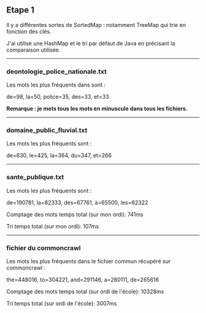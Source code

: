 ## Etape 1

Il y a différentes sortes de SortedMap : notamment TreeMap qui trie en fonction des clés. 

J'ai utilisé une HashMap et le tri par défaut de Java en précisant la comparaison utilisée.

---

### deontologie_police_nationale.txt

Les mots les plus fréquents dans  sont :

de=98, la=50, police=35, des=33, et=33

**Remarque : je mets tous les mots en minuscule dans tous les fichiers.**

---

### domaine_public_fluvial.txt

Les mots les plus fréquents sont :

de=630, le=425, la=364, du=347, et=266

---

### sante_publique.txt

Les mots les plus fréquents sont :

de=190781, la=82333, des=67761, à=65500, les=62322

Comptage des mots temps total (sur mon ordi): 741ms

Tri temps total (sur mon ordi): 107ms

---

### fichier du commoncrawl

Les mots les plus fréquents dans le fichier commun récupéré sur commoncrawl : 

the=448016, to=304221, and=291146, a=280111, de=265616

Comptage des mots temps total (sur ordi de l'école): 10328ms

Tri temps total (sur ordi de l'école): 3007ms